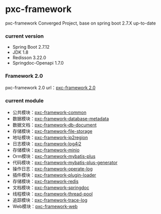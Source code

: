 # pxc-framework

pxc-framework Converged Project, base on spring boot 2.7.X up-to-date

### current version

- Spring Boot 2.7.12
- JDK 1.8
- Redisson 3.22.0
- Springdoc-Openapi 1.7.0

### Framework 2.0

pxc-framework 2.0 url：[pxc-framework 2.0](https://github.com/panxiaochao/pxc-framework/tree/framework-2.0)

### current module

- 公共模块：[pxc-framework-common](pxc-framework-common)
- 数据模块：[pxc-framework-database-metadata](pxc-framework-database-metadata)
- 数据文档：[pxc-framework-db-document](pxc-framework-db-document)
- 存储模块：[pxc-framework-file-storage](pxc-framework-file-storage)
- 地址模块：[pxc-framework-ip2region](pxc-framework-ip2region)
- 日志模块：[pxc-framework-log4j2](pxc-framework-log4j2)
- 存储模块：[pxc-framework-minio](pxc-framework-minio)
- Orm模块：[pxc-framework-mybatis-plus](pxc-framework-mybatis-plus)
- 代码模块：[pxc-framework-mybatis-plus-generator](pxc-framework-mybatis-plus-generator)
- 操作日志：[pxc-framework-operate-log](pxc-framework-operate-log)
- 插件模块：[pxc-framework-plugin-loader](pxc-framework-plugin-loader)
- 存储模块：[pxc-framework-redis](pxc-framework-redis)
- 文档模块：[pxc-framework-springdoc](pxc-framework-springdoc)
- 线程模块：[pxc-framework-thread-pool](pxc-framework-thread-pool)
- 追踪模块：[pxc-framework-trace-log](pxc-framework-trace-log)
- Web模块：[pxc-framework-web](pxc-framework-web)
